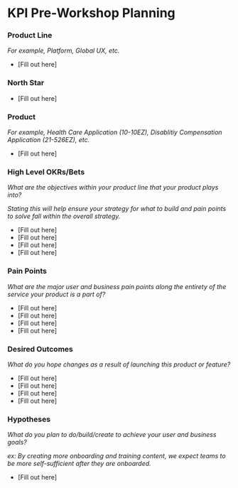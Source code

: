 # KPI Pre-Workshop Planning

### Product Line
_For example, Platform, Global UX, etc._

- [Fill out here]

### North Star

- [Fill out here]


### Product
_For example, Health Care Application (10-10EZ), Disablitiy Compensation Application (21-526EZ), etc._

- [Fill out here]

### High Level OKRs/Bets
_What are the objectives within your product line that your product plays into?_

_Stating this will help ensure your strategy for what to build and pain points to solve fall within the overall strategy._

- [Fill out here]
- [Fill out here]
- [Fill out here]
- [Fill out here]

### Pain Points
_What are the major user and business pain points along the entirety of the service your product is a part of?_

- [Fill out here]
- [Fill out here]
- [Fill out here]
- [Fill out here]

### Desired Outcomes
_What do you hope changes as a result of launching this product or feature?_

- [Fill out here]
- [Fill out here]
- [Fill out here]
- [Fill out here]

### Hypotheses
_What do you plan to do/build/create to achieve your user and business goals?_

_ex: By creating more onboarding and training content, we expect teams to be more self-sufficient after they are onboarded._

- [Fill out here]

